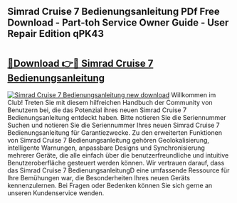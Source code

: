 ## Simrad Cruise 7 Bedienungsanleitung PDf Free Download - Part-toh Service Owner Guide - User Repair Edition qPK43

# <h2><a href="http://df4k6e.blite.top/?on=Simrad+Cruise+7+Bedienungsanleitung">🔗Download 👉🔴 Simrad Cruise 7 Bedienungsanleitung</a></h2>

[![Simrad Cruise 7 Bedienungsanleitung new download](https://i.imgur.com/lujVjoI.png)](http://df4k6e.blite.top/?on=Simrad+Cruise+7+Bedienungsanleitung)
Willkommen im Club! Treten Sie mit diesem hilfreichen Handbuch der Community von Benutzern bei, die das Potenzial ihres neuen Simrad Cruise 7 Bedienungsanleitung entdeckt haben. Bitte notieren Sie die Seriennummer Suchen und notieren Sie die Seriennummer Ihres neuen Simrad Cruise 7 Bedienungsanleitung für Garantiezwecke. Zu den erweiterten Funktionen von Simrad Cruise 7 Bedienungsanleitung gehören Geolokalisierung, intelligente Warnungen, anpassbare Designs und Synchronisierung mehrerer Geräte, die alle einfach über die benutzerfreundliche und intuitive Benutzeroberfläche gesteuert werden können. Wir vertrauen darauf, dass das Simrad Cruise 7 BedienungsanleitungD eine umfassende Ressource für Ihre Bemühungen war, die Besonderheiten Ihres neuen Geräts kennenzulernen. Bei Fragen oder Bedenken können Sie sich gerne an unseren Kundenservice wenden.
